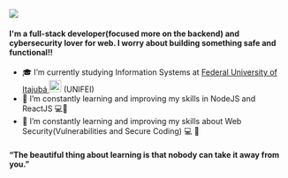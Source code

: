<a href="mailto:carlossouzash@gmail.com" target="_blank">
<img src="https://img.shields.io/badge/Gmail-D14836?style=for-the-badge&logo=gmail&logoColor=white" />
</a>

#### I'm a full-stack developer(focused more on the backend) and cybersecurity lover for web. I worry about building something safe and functional!!
 
- 🎓 I’m currently studying Information Systems at [Federal University of Itajubá <img alt="Brazil Flag" title="Brazil" src="https://cdn.staticaly.com/gh/hjnilsson/country-flags/master/svg/br.svg" width="22">](https://en.unifei.edu.br/) (UNIFEI)
- 📒 I’m constantly learning and improving my skills in NodeJS and ReactJS 💻📱
- 📘 I’m constantly learning and improving my skills about Web Security(Vulnerabilities and Secure Coding) 💻 🔐 

#### “The beautiful thing about learning is that nobody can take it away from you.”
